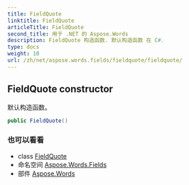 ```yaml
---
title: FieldQuote
linktitle: FieldQuote
articleTitle: FieldQuote
second_title: 用于 .NET 的 Aspose.Words
description: FieldQuote 构造函数. 默认构造函数 在 C#.
type: docs
weight: 10
url: /zh/net/aspose.words.fields/fieldquote/fieldquote/
---
```

## FieldQuote constructor

默认构造函数。

```csharp
public FieldQuote()
```

### 也可以看看

* class [FieldQuote](../)
* 命名空间 [Aspose.Words.Fields](../../../aspose.words.fields/)
* 部件 [Aspose.Words](../../../)
